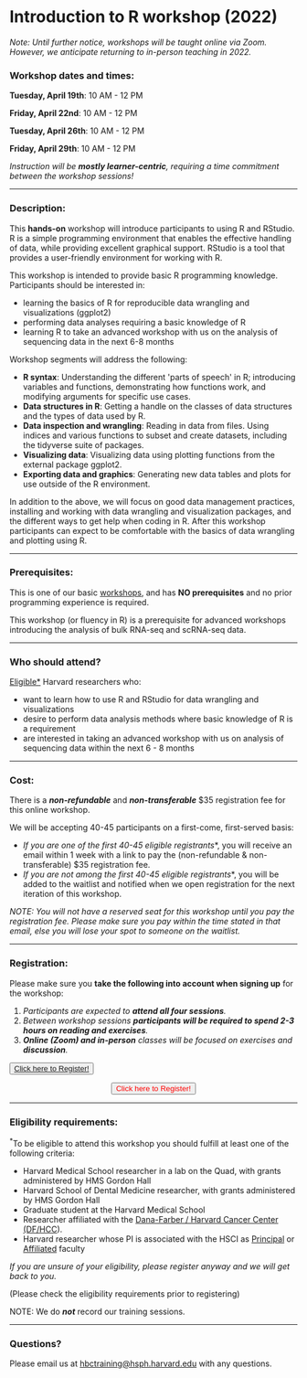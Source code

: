 # Introduction to R workshop (2022)

*Note: Until further notice, workshops will be taught online via Zoom. However, we anticipate returning to in-person teaching in 2022.*


### **Workshop dates and times:**

**Tuesday, April 19th**: 10 AM - 12 PM

**Friday, April 22nd**: 10 AM - 12 PM

**Tuesday, April 26th**: 10 AM - 12 PM

**Friday, April 29th**: 10 AM - 12 PM


_Instruction will be **mostly learner-centric**, requiring a time commitment between the workshop sessions!_

---

### **Description:**
This **hands-on** workshop will introduce participants to using R and RStudio. R is a simple programming environment that enables the effective handling of data, while providing excellent graphical support. RStudio is a tool that provides a user-friendly environment for working with R.

This workshop is intended to provide basic R programming knowledge. Participants should be interested in:

- learning the basics of R for reproducible data wrangling and visualizations (ggplot2)
- performing data analyses requiring a basic knowledge of R
- learning R to take an advanced workshop with us on the analysis of sequencing data in the next 6-8 months


Workshop segments will address the following:

- **R syntax**: Understanding the different 'parts of speech' in R; introducing variables and functions, demonstrating how functions work, and modifying arguments for specific use cases.
- **Data structures in R**: Getting a handle on the classes of data structures and the types of data used by R.
- **Data inspection and wrangling**: Reading in data from files. Using indices and various functions to subset and create datasets, including the tidyverse suite of packages.
- **Visualizing data**: Visualizing data using plotting functions from the external package ggplot2.
- **Exporting data and graphics**: Generating new data tables and plots for use outside of the R environment.


In addition to the above, we will focus on good data management practices, installing and working with data wrangling and visualization packages, and the different ways to get help when coding in R. After this workshop participants can expect to be comfortable with the basics of data wrangling and plotting using R. 

---

### **Prerequisites:**

This is one of our basic [workshops](https://hbctraining.github.io/main/), and has **NO prerequisites** and no prior programming experience is required. 

This workshop (or fluency in R) is a prerequisite for advanced workshops introducing the analysis of bulk RNA-seq and scRNA-seq data.

---

### **Who should attend?**

[Eligible*](#eligibility-requirements) Harvard researchers who: 

- want to learn how to use R and RStudio for data wrangling and visualizations
- desire to perform data analysis methods where basic knowledge of R is a requirement
- are interested in taking an advanced workshop with us on analysis of sequencing data within the next 6 - 8 months


---

### **Cost:**

There is a ***non-refundable*** and ***non-transferable*** $35 registration fee for this online workshop.

We will be accepting 40-45 participants on a first-come, first-served basis:

- **If you are one of the first 40-45 eligible* registrants**, you will receive an email within 1 week with a link to pay the (non-refundable & non-transferable) $35 registration fee. 
- **If you are not among the first 40-45 eligible* registrants**, you will be added to the waitlist and notified when we open registration for the next iteration of this workshop.

*NOTE: You will not have a reserved seat for this workshop until you pay the registration fee. Please make sure you pay within the time stated in that email, else you will lose your spot to someone on the waitlist.*


---

### **Registration:**

Please make sure you **take the following into account when signing up** for the workshop:
 
1. _Participants are expected to **attend all four sessions**._
2. _Between workshop sessions **participants will be required to spend 2-3 hours on reading and exercises**._
3. _**Online (Zoom) and in-person** classes will be focused on exercises and **discussion**._

 <a><button name="button" style = "color: red" onclick="https://bioinformatics.sph.harvard.edu/">[Click here to Register!](https://hbctraining.github.io/main/)</button></a>
 
<div style="text-align:center">
	 <a><button name="button" style = "color: red" onclick="location.href='https://bioinformatics.sph.harvard.edu/'">Click here to Register!</button></a>
</div>
 
---

### **Eligibility requirements:**

<sup>*</sup>To be eligible to attend this workshop you should fulfill at least one of the following criteria:

- Harvard Medical School researcher in a lab on the Quad, with grants administered by HMS Gordon Hall
- Harvard School of Dental Medicine researcher, with grants administered by HMS Gordon Hall
- Graduate student at the Harvard Medical School
- Researcher affiliated with the [Dana-Farber / Harvard Cancer Center (DF/HCC](https://www.dfhcc.harvard.edu)).
- Harvard researcher whose PI is associated with the HSCI as [Principal](https://hsci.harvard.edu/faculty) or [Affiliated](https://hsci.harvard.edu/affiliate-faculty) faculty

*If you are unsure of your eligibility, please register anyway and we will get back to you.*

(Please check the eligibility requirements prior to registering)

NOTE: We do ***not*** record our training sessions. 

---

### **Questions?**

Please email us at hbctraining@hsph.harvard.edu with any questions.

